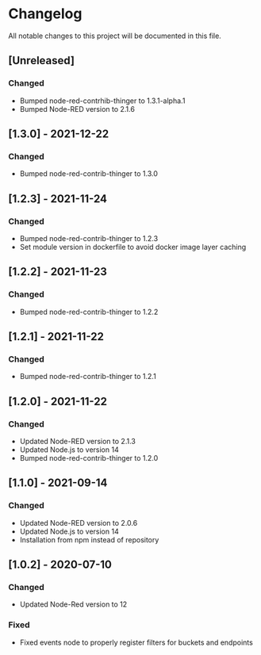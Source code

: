 # Changelog
All notable changes to this project will be documented in this file.

## [Unreleased]
### Changed
- Bumped node-red-contrhib-thinger to 1.3.1-alpha.1
- Bumped Node-RED version to 2.1.6

## [1.3.0] - 2021-12-22
### Changed
- Bumped node-red-contrib-thinger to 1.3.0

## [1.2.3] - 2021-11-24
### Changed
- Bumped node-red-contrib-thinger to 1.2.3
- Set module version in dockerfile to avoid docker image layer caching

## [1.2.2] - 2021-11-23
### Changed
- Bumped node-red-contrib-thinger to 1.2.2

## [1.2.1] - 2021-11-22
### Changed
- Bumped node-red-contrib-thinger to 1.2.1

## [1.2.0] - 2021-11-22
### Changed
- Updated Node-RED version to 2.1.3
- Updated Node.js to version 14
- Bumped node-red-contrib-thinger to 1.2.0

## [1.1.0] - 2021-09-14
### Changed
- Updated Node-RED version to 2.0.6
- Updated Node.js to version 14
- Installation from npm instead of repository

## [1.0.2] - 2020-07-10
### Changed
- Updated Node-Red version to 12

### Fixed
- Fixed events node to properly register filters for buckets and endpoints

